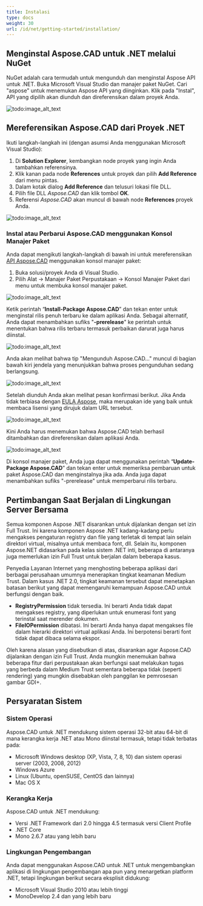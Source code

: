 ```yaml
---
title: Instalasi
type: docs
weight: 30
url: /id/net/getting-started/installation/
---
```


## **Menginstal Aspose.CAD untuk .NET melalui NuGet**

NuGet adalah cara termudah untuk mengunduh dan menginstal Aspose API untuk .NET. Buka Microsoft Visual Studio dan manajer paket NuGet. Cari "aspose" untuk menemukan Aspose API yang diinginkan. Klik pada "Instal", API yang dipilih akan diunduh dan direferensikan dalam proyek Anda.

![todo:image_alt_text](/cad/_assets/install/installation_1.png)

## **Mereferensikan Aspose.CAD dari Proyek .NET**

Ikuti langkah-langkah ini (dengan asumsi Anda menggunakan Microsoft Visual Studio):

1. Di **Solution Explorer**, kembangkan node proyek yang ingin Anda tambahkan referensinya.
1. Klik kanan pada node **References** untuk proyek dan pilih **Add Reference** dari menu pintas.
1. Dalam kotak dialog **Add Reference** dan telusuri lokasi file DLL.
1. Pilih file DLL *Aspose.CAD* dan klik tombol **OK**.
1. Referensi *Aspose.CAD* akan muncul di bawah node **References** proyek Anda.

![todo:image_alt_text](/cad/_assets/install/installation_2.png)

### **Instal atau Perbarui Aspose.CAD menggunakan Konsol Manajer Paket**

Anda dapat mengikuti langkah-langkah di bawah ini untuk mereferensikan [API Aspose.CAD](https://www.nuget.org/packages/Aspose.CAD/) menggunakan konsol manajer paket:

1. Buka solusi/proyek Anda di Visual Studio.
1. Pilih Alat -> Manajer Paket Perpustakaan -> Konsol Manajer Paket dari menu untuk membuka konsol manajer paket.

![todo:image_alt_text](/cad/_assets/install/installation_3.png)

Ketik perintah “**Install-Package Aspose.CAD**” dan tekan enter untuk menginstal rilis penuh terbaru ke dalam aplikasi Anda. Sebagai alternatif, Anda dapat menambahkan sufiks "**-prerelease**" ke perintah untuk menentukan bahwa rilis terbaru termasuk perbaikan darurat juga harus diinstal.

![todo:image_alt_text](/cad/_assets/install/installation_4.png)

Anda akan melihat bahwa tip "Mengunduh Aspose.CAD..." muncul di bagian bawah kiri jendela yang menunjukkan bahwa proses pengunduhan sedang berlangsung.

![todo:image_alt_text](/cad/_assets/install/installation_5.png)

Setelah diunduh Anda akan melihat pesan konfirmasi berikut. Jika Anda tidak terbiasa dengan [EULA Aspose](https://about.aspose.com/legal/eula), maka merupakan ide yang baik untuk membaca lisensi yang dirujuk dalam URL tersebut.

![todo:image_alt_text](/cad/_assets/install/installation_6.png)

Kini Anda harus menemukan bahwa Aspose.CAD telah berhasil ditambahkan dan direferensikan dalam aplikasi Anda.

![todo:image_alt_text](/cad/_assets/install/installation_7.png)

Di konsol manajer paket, Anda juga dapat menggunakan perintah “**Update-Package Aspose.CAD**” dan tekan enter untuk memeriksa pembaruan untuk paket Aspose.CAD dan menginstalnya jika ada. Anda juga dapat menambahkan sufiks "-prerelease" untuk memperbarui rilis terbaru.

## **Pertimbangan Saat Berjalan di Lingkungan Server Bersama**

Semua komponen Aspose .NET disarankan untuk dijalankan dengan set izin Full Trust. Ini karena komponen Aspose .NET kadang-kadang perlu mengakses pengaturan registry dan file yang terletak di tempat lain selain direktori virtual, misalnya untuk membaca font, dll. Selain itu, komponen Aspose.NET didasarkan pada kelas sistem .NET inti, beberapa di antaranya juga memerlukan izin Full Trust untuk berjalan dalam beberapa kasus.

Penyedia Layanan Internet yang menghosting beberapa aplikasi dari berbagai perusahaan umumnya menerapkan tingkat keamanan Medium Trust. Dalam kasus .NET 2.0, tingkat keamanan tersebut dapat menetapkan batasan berikut yang dapat memengaruhi kemampuan Aspose.CAD untuk berfungsi dengan baik.

- **RegistryPermission** tidak tersedia. Ini berarti Anda tidak dapat mengakses registry, yang diperlukan untuk enumerasi font yang terinstal saat merender dokumen.
- **FileIOPermission** dibatasi. Ini berarti Anda hanya dapat mengakses file dalam hierarki direktori virtual aplikasi Anda. Ini berpotensi berarti font tidak dapat dibaca selama ekspor.

Oleh karena alasan yang disebutkan di atas, disarankan agar Aspose.CAD dijalankan dengan izin Full Trust. Anda mungkin menemukan bahwa beberapa fitur dari perpustakaan akan berfungsi saat melakukan tugas yang berbeda dalam Medium Trust sementara beberapa tidak (seperti rendering) yang mungkin disebabkan oleh panggilan ke pemrosesan gambar GDI+.

## **Persyaratan Sistem**

### **Sistem Operasi**

Aspose.CAD untuk .NET mendukung sistem operasi 32-bit atau 64-bit di mana kerangka kerja .NET atau Mono diinstal termasuk, tetapi tidak terbatas pada:

- Microsoft Windows desktop (XP, Vista, 7, 8, 10) dan sistem operasi server (2003, 2008, 2012)
- Windows Azure
- Linux (Ubuntu, openSUSE, CentOS dan lainnya)
- Mac OS X

### **Kerangka Kerja**

Aspose.CAD untuk .NET mendukung:

- Versi .NET Framework dari 2.0 hingga 4.5 termasuk versi Client Profile
- .NET Core
- Mono 2.6.7 atau yang lebih baru

### **Lingkungan Pengembangan**

Anda dapat menggunakan Aspose.CAD untuk .NET untuk mengembangkan aplikasi di lingkungan pengembangan apa pun yang menargetkan platform .NET, tetapi lingkungan berikut secara eksplisit didukung:

- Microsoft Visual Studio 2010 atau lebih tinggi
- MonoDevelop 2.4 dan yang lebih baru
